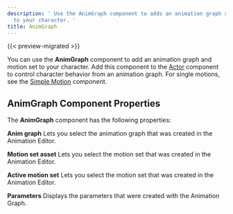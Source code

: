 ```yaml
---
description: ' Use the AnimGraph component to adds an animation graph and motion set
  to your character. '
title: AnimGraph
---
```


{{< preview-migrated >}}

You can use the **AnimGraph** component to add an animation graph and motion set to your character. Add this component to the [Actor](/docs/user-guide/components/reference/animation/actor/) component to control character behavior from an animation graph. For single motions, see the [Simple Motion](/docs/user-guide/components/reference/animation/simple-motion/) component.

## AnimGraph Component Properties 

The **AnimGraph** component has the following properties:

**Anim graph**
Lets you select the animation graph that was created in the Animation Editor.

**Motion set asset**
Lets you select the motion set that was created in the Animation Editor.

**Active motion set**
Lets you select the motion set that was created in the Animation Editor.

**Parameters**
Displays the parameters that were created with the Animation Graph.
